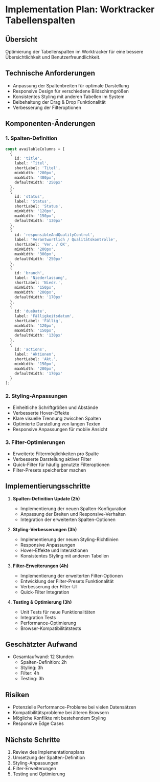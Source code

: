 # Implementation Plan: Worktracker Tabellenspalten

## Übersicht
Optimierung der Tabellenspalten im Worktracker für eine bessere Übersichtlichkeit und Benutzerfreundlichkeit.

## Technische Anforderungen
- Anpassung der Spaltenbreiten für optimale Darstellung
- Responsive Design für verschiedene Bildschirmgrößen
- Konsistentes Styling mit anderen Tabellen im System
- Beibehaltung der Drag & Drop Funktionalität
- Verbesserung der Filteroptionen

## Komponenten-Änderungen

### 1. Spalten-Definition
```typescript
const availableColumns = [
  { 
    id: 'title', 
    label: 'Titel', 
    shortLabel: 'Titel',
    minWidth: '200px',
    maxWidth: '400px',
    defaultWidth: '250px'
  },
  { 
    id: 'status', 
    label: 'Status', 
    shortLabel: 'Status',
    minWidth: '120px',
    maxWidth: '150px',
    defaultWidth: '130px'
  },
  { 
    id: 'responsibleAndQualityControl', 
    label: 'Verantwortlich / Qualitätskontrolle', 
    shortLabel: 'Ver. / QK',
    minWidth: '200px',
    maxWidth: '300px',
    defaultWidth: '250px'
  },
  { 
    id: 'branch', 
    label: 'Niederlassung', 
    shortLabel: 'Niedr.',
    minWidth: '150px',
    maxWidth: '200px',
    defaultWidth: '170px'
  },
  { 
    id: 'dueDate', 
    label: 'Fälligkeitsdatum', 
    shortLabel: 'Fällig',
    minWidth: '120px',
    maxWidth: '150px',
    defaultWidth: '130px'
  },
  { 
    id: 'actions', 
    label: 'Aktionen', 
    shortLabel: 'Akt.',
    minWidth: '150px',
    maxWidth: '200px',
    defaultWidth: '170px'
  }
];
```

### 2. Styling-Anpassungen
- Einheitliche Schriftgrößen und Abstände
- Verbesserte Hover-Effekte
- Klare visuelle Trennung zwischen Spalten
- Optimierte Darstellung von langen Texten
- Responsive Anpassungen für mobile Ansicht

### 3. Filter-Optimierungen
- Erweiterte Filtermöglichkeiten pro Spalte
- Verbesserte Darstellung aktiver Filter
- Quick-Filter für häufig genutzte Filteroptionen
- Filter-Presets speicherbar machen

## Implementierungsschritte

1. **Spalten-Definition Update (2h)**
   - Implementierung der neuen Spalten-Konfiguration
   - Anpassung der Breiten und Responsive-Verhalten
   - Integration der erweiterten Spalten-Optionen

2. **Styling-Verbesserungen (3h)**
   - Implementierung der neuen Styling-Richtlinien
   - Responsive Anpassungen
   - Hover-Effekte und Interaktionen
   - Konsistentes Styling mit anderen Tabellen

3. **Filter-Erweiterungen (4h)**
   - Implementierung der erweiterten Filter-Optionen
   - Entwicklung der Filter-Presets Funktionalität
   - Verbesserung der Filter-UI
   - Quick-Filter Integration

4. **Testing & Optimierung (3h)**
   - Unit Tests für neue Funktionalitäten
   - Integration Tests
   - Performance-Optimierung
   - Browser-Kompatibilitätstests

## Geschätzter Aufwand
- Gesamtaufwand: 12 Stunden
  - Spalten-Definition: 2h
  - Styling: 3h
  - Filter: 4h
  - Testing: 3h

## Risiken
- Potenzielle Performance-Probleme bei vielen Datensätzen
- Kompatibilitätsprobleme bei älteren Browsern
- Mögliche Konflikte mit bestehendem Styling
- Responsive Edge Cases

## Nächste Schritte
1. Review des Implementationsplans
2. Umsetzung der Spalten-Definition
3. Styling-Anpassungen
4. Filter-Erweiterungen
5. Testing und Optimierung 